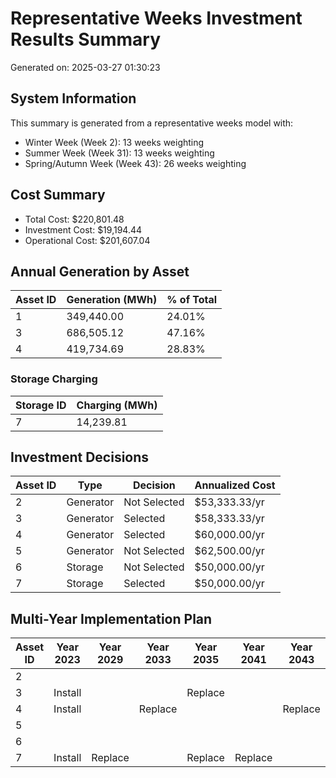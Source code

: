 # Representative Weeks Investment Results Summary

Generated on: 2025-03-27 01:30:23

## System Information

This summary is generated from a representative weeks model with:
- Winter Week (Week 2): 13 weeks weighting
- Summer Week (Week 31): 13 weeks weighting
- Spring/Autumn Week (Week 43): 26 weeks weighting

## Cost Summary

- Total Cost: $220,801.48
- Investment Cost: $19,194.44
- Operational Cost: $201,607.04

## Annual Generation by Asset

| Asset ID | Generation (MWh) | % of Total |
|----------|-----------------|------------|
| 1 | 349,440.00 | 24.01% |
| 3 | 686,505.12 | 47.16% |
| 4 | 419,734.69 | 28.83% |

### Storage Charging

| Storage ID | Charging (MWh) |
|------------|---------------|
| 7 | 14,239.81 |

## Investment Decisions

| Asset ID | Type | Decision | Annualized Cost |
|----------|------|----------|----------------|
| 2 | Generator | Not Selected | $53,333.33/yr |
| 3 | Generator | Selected | $58,333.33/yr |
| 4 | Generator | Selected | $60,000.00/yr |
| 5 | Generator | Not Selected | $62,500.00/yr |
| 6 | Storage | Not Selected | $50,000.00/yr |
| 7 | Storage | Selected | $50,000.00/yr |

## Multi-Year Implementation Plan

| Asset ID | Year 2023 | Year 2029 | Year 2033 | Year 2035 | Year 2041 | Year 2043 | Year 2047 |
|----------|------|------|------|------|------|------|------|
| 2 |  |  |  |  |  |  |  |
| 3 | Install |  |  | Replace |  |  | Replace |
| 4 | Install |  | Replace |  |  | Replace |  |
| 5 |  |  |  |  |  |  |  |
| 6 |  |  |  |  |  |  |  |
| 7 | Install | Replace |  | Replace | Replace |  | Replace |
